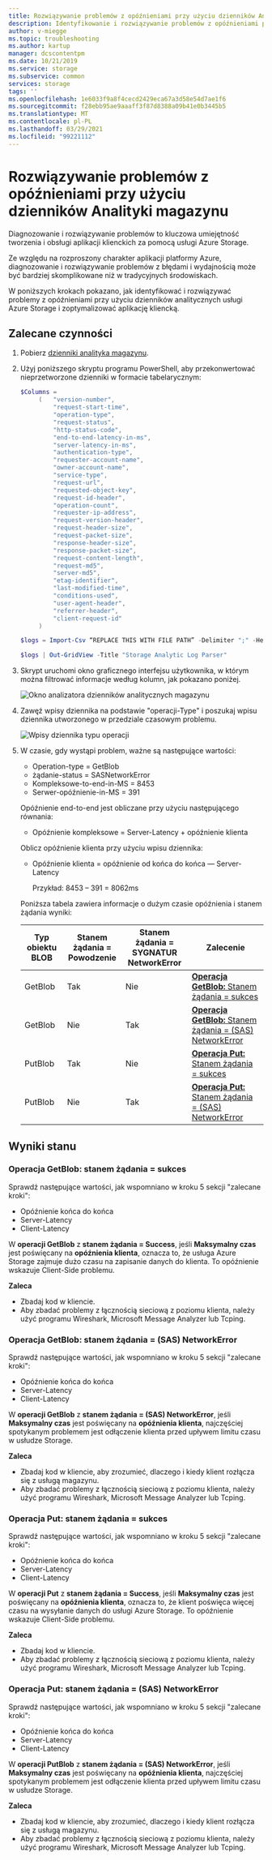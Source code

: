 ```yaml
---
title: Rozwiązywanie problemów z opóźnieniami przy użyciu dzienników Analityki magazynu
description: Identyfikowanie i rozwiązywanie problemów z opóźnieniami przy użyciu dzienników analitycznych usługi Azure Storage i optymalizowanie aplikacji klienckiej.
author: v-miegge
ms.topic: troubleshooting
ms.author: kartup
manager: dcscontentpm
ms.date: 10/21/2019
ms.service: storage
ms.subservice: common
services: storage
tags: ''
ms.openlocfilehash: 1e6033f9a8f4cecd2429eca67a3d58e54d7ae1f6
ms.sourcegitcommit: f28ebb95ae9aaaff3f87d8388a09b41e0b3445b5
ms.translationtype: MT
ms.contentlocale: pl-PL
ms.lasthandoff: 03/29/2021
ms.locfileid: "99221112"
---
```

# <a name="troubleshoot-latency-using-storage-analytics-logs"></a>Rozwiązywanie problemów z opóźnieniami przy użyciu dzienników Analityki magazynu

Diagnozowanie i rozwiązywanie problemów to kluczowa umiejętność tworzenia i obsługi aplikacji klienckich za pomocą usługi Azure Storage.

Ze względu na rozproszony charakter aplikacji platformy Azure, diagnozowanie i rozwiązywanie problemów z błędami i wydajnością może być bardziej skomplikowane niż w tradycyjnych środowiskach.

W poniższych krokach pokazano, jak identyfikować i rozwiązywać problemy z opóźnieniami przy użyciu dzienników analitycznych usługi Azure Storage i zoptymalizować aplikację kliencką.

## <a name="recommended-steps"></a>Zalecane czynności

1. Pobierz [dzienniki analityka magazynu](./manage-storage-analytics-logs.md#download-storage-logging-log-data).

2. Użyj poniższego skryptu programu PowerShell, aby przekonwertować nieprzetworzone dzienniki w formacie tabelarycznym:

   ```Powershell
   $Columns = 
        (   "version-number",
            "request-start-time",
            "operation-type",
            "request-status",
            "http-status-code",
            "end-to-end-latency-in-ms",
            "server-latency-in-ms",
            "authentication-type",
            "requester-account-name",
            "owner-account-name",
            "service-type",
            "request-url",
            "requested-object-key",
            "request-id-header",
            "operation-count",
            "requester-ip-address",
            "request-version-header",
            "request-header-size",
            "request-packet-size",
            "response-header-size",
            "response-packet-size",
            "request-content-length",
            "request-md5",
            "server-md5",
            "etag-identifier",
            "last-modified-time",
            "conditions-used",
            "user-agent-header",
            "referrer-header",
            "client-request-id"
        )

   $logs = Import-Csv “REPLACE THIS WITH FILE PATH” -Delimiter ";" -Header $Columns

   $logs | Out-GridView -Title "Storage Analytic Log Parser"
   ```

3. Skrypt uruchomi okno graficznego interfejsu użytkownika, w którym można filtrować informacje według kolumn, jak pokazano poniżej.

   ![Okno analizatora dzienników analitycznych magazynu](media/troubleshoot-latency-storage-analytics-logs/storage-analytic-log-parser-window.png)
 
4. Zawęź wpisy dziennika na podstawie "operacji-Type" i poszukaj wpisu dziennika utworzonego w przedziale czasowym problemu.

   ![Wpisy dziennika typu operacji](media/troubleshoot-latency-storage-analytics-logs/operation-type.png)

5. W czasie, gdy wystąpi problem, ważne są następujące wartości:

   * Operation-type = GetBlob
   * żądanie-status = SASNetworkError
   * Kompleksowe-to-end-in-MS = 8453
   * Serwer-opóźnienie-in-MS = 391

   Opóźnienie end-to-end jest obliczane przy użyciu następującego równania:

   * Opóźnienie kompleksowe = Server-Latency + opóźnienie klienta

   Oblicz opóźnienie klienta przy użyciu wpisu dziennika:

   * Opóźnienie klienta = opóźnienie od końca do końca — Server-Latency

        Przykład: 8453 – 391 = 8062ms

   Poniższa tabela zawiera informacje o dużym czasie opóźnienia i stanem żądania wyniki:

   | Typ obiektu BLOB |Stanem żądania =<br>Powodzenie|Stanem żądania =<br>SYGNATUR NetworkError|Zalecenie|
   |---|---|---|---|
   |GetBlob|Tak|Nie|[**Operacja GetBlob:** Stanem żądania = sukces](#getblob-operation-requeststatus--success)|
   |GetBlob|Nie|Tak|[**Operacja GetBlob:** Stanem żądania = (SAS) NetworkError](#getblob-operation-requeststatus--sasnetworkerror)|
   |PutBlob|Tak|Nie|[**Operacja Put:** Stanem żądania = sukces](#put-operation-requeststatus--success)|
   |PutBlob|Nie|Tak|[**Operacja Put:** Stanem żądania = (SAS) NetworkError](#put-operation-requeststatus--sasnetworkerror)|

## <a name="status-results"></a>Wyniki stanu

### <a name="getblob-operation-requeststatus--success"></a>Operacja GetBlob: stanem żądania = sukces

Sprawdź następujące wartości, jak wspomniano w kroku 5 sekcji "zalecane kroki":

* Opóźnienie końca do końca
* Server-Latency
* Client-Latency

W **operacji GetBlob** z **stanem żądania = Success**, jeśli **Maksymalny czas** jest poświęcany na **opóźnienia klienta**, oznacza to, że usługa Azure Storage zajmuje dużo czasu na zapisanie danych do klienta. To opóźnienie wskazuje Client-Side problemu.

**Zaleca**

* Zbadaj kod w kliencie.
* Aby zbadać problemy z łącznością sieciową z poziomu klienta, należy użyć programu Wireshark, Microsoft Message Analyzer lub Tcping. 

### <a name="getblob-operation-requeststatus--sasnetworkerror"></a>Operacja GetBlob: stanem żądania = (SAS) NetworkError

Sprawdź następujące wartości, jak wspomniano w kroku 5 sekcji "zalecane kroki":

* Opóźnienie końca do końca
* Server-Latency
* Client-Latency

W **operacji GetBlob** z **stanem żądania = (SAS) NetworkError**, jeśli **Maksymalny czas** jest poświęcany na **opóźnienia klienta**, najczęściej spotykanym problemem jest odłączenie klienta przed upływem limitu czasu w usłudze Storage.

**Zaleca**

* Zbadaj kod w kliencie, aby zrozumieć, dlaczego i kiedy klient rozłącza się z usługą magazynu.
* Aby zbadać problemy z łącznością sieciową z poziomu klienta, należy użyć programu Wireshark, Microsoft Message Analyzer lub Tcping. 

### <a name="put-operation-requeststatus--success"></a>Operacja Put: stanem żądania = sukces

Sprawdź następujące wartości, jak wspomniano w kroku 5 sekcji "zalecane kroki":

* Opóźnienie końca do końca
* Server-Latency
* Client-Latency

W **operacji Put** z **stanem żądania = Success**, jeśli **Maksymalny czas** jest poświęcany na **opóźnienia klienta**, oznacza to, że klient poświęca więcej czasu na wysyłanie danych do usługi Azure Storage. To opóźnienie wskazuje Client-Side problemu.

**Zaleca**

* Zbadaj kod w kliencie.
* Aby zbadać problemy z łącznością sieciową z poziomu klienta, należy użyć programu Wireshark, Microsoft Message Analyzer lub Tcping. 

### <a name="put-operation-requeststatus--sasnetworkerror"></a>Operacja Put: stanem żądania = (SAS) NetworkError

Sprawdź następujące wartości, jak wspomniano w kroku 5 sekcji "zalecane kroki":

* Opóźnienie końca do końca
* Server-Latency
* Client-Latency

W **operacji PutBlob** z **stanem żądania = (SAS) NetworkError**, jeśli **Maksymalny czas** jest poświęcany na **opóźnienia klienta**, najczęściej spotykanym problemem jest odłączenie klienta przed upływem limitu czasu w usłudze Storage.

**Zaleca**

* Zbadaj kod w kliencie, aby zrozumieć, dlaczego i kiedy klient rozłącza się z usługą magazynu.
* Aby zbadać problemy z łącznością sieciową z poziomu klienta, należy użyć programu Wireshark, Microsoft Message Analyzer lub Tcping.